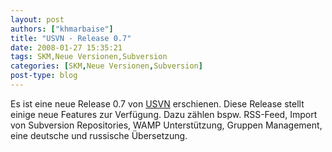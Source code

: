 ```yaml
---
layout: post
authors: ["khmarbaise"]
title: "USVN - Release 0.7"
date: 2008-01-27 15:35:21
tags: SKM,Neue Versionen,Subversion
categories: [SKM,Neue Versionen,Subversion]
post-type: blog
---
```

Es ist eine neue Release 0.7 von <a href="http://www.usvn.info"  title="USVN">USVN</a> erschienen. Diese Release stellt einige neue Features zur Verfügung. Dazu zählen bspw. RSS-Feed, Import von Subversion Repositories, WAMP Unterstützung, Gruppen Management, eine deutsche und russische Übersetzung.

